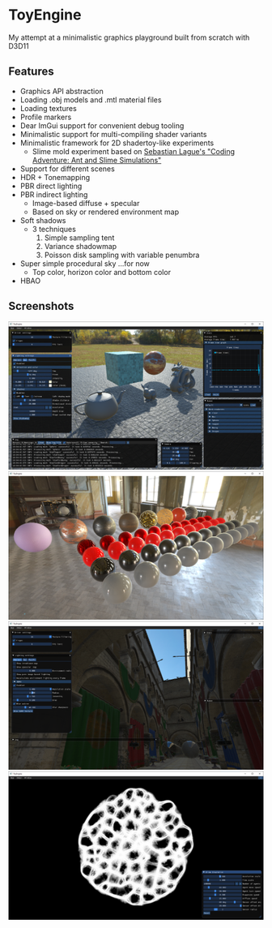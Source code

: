 # ToyEngine
My attempt at a minimalistic graphics playground built from scratch with D3D11

## Features
- Graphics API abstraction
- Loading .obj models and .mtl material files
- Loading textures
- Profile markers
- Dear ImGui support for convenient debug tooling
- Minimalistic support for multi-compiling shader variants
- Minimalistic framework for 2D shadertoy-like experiments
  - Slime mold experiment based on [Sebastian Lague's "Coding Adventure: Ant and Slime Simulations"](https://youtu.be/X-iSQQgOd1A)
- Support for different scenes
- HDR + Tonemapping
- PBR direct lighting
- PBR indirect lighting
  - Image-based diffuse + specular
  - Based on sky or rendered environment map
- Soft shadows
  - 3 techniques
    1. Simple sampling tent
    2. Variance shadowmap
    3. Poisson disk sampling with variable penumbra
- Super simple procedural sky ...for now
  - Top color, horizon color and bottom color
- HBAO

## Screenshots

![Small scene](Images/DefaultScene.png "Small scene")
![PBR test scene](Images/PbrTestScene.png "PBR test scene")
![Sponza scene](Images/SponzaScene.png "Sponza scene")
![Slime mold simulation experiment](Images/SlimeSimulationExperiment.png "Slime mold simulation experiment")
